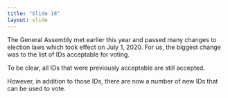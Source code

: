 ```yaml
---
title: "Slide 18"
layout: slide
---
```


The General Assembly met earlier this year and passed many changes to election laws which took effect on July 1, 2020. For us, the biggest change was to the list of IDs acceptable for voting.

To be clear, all IDs that were previously acceptable are still accepted.

However, in addition to those IDs, there are now a number of new IDs that can be used to vote.